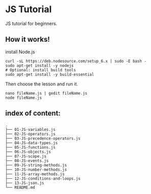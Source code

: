# JS Tutorial
JS tutorial for beginners.
## How it works!
install Node.js
```
curl -sL https://deb.nodesource.com/setup_6.x | sudo -E bash -
sudo apt-get install -y nodejs
# Optional: install build tools
sudo apt-get install -y build-essential
```
Then choose the lesson and run it.
```
nano fileName.js | gedit fileName.js
node fileName.js
```
## index of content:
```
.
├── 01-JS-variables.js
├── 02-JS-operators.js
├── 03-JS-precedence-operators.js
├── 04-JS-data-types.js
├── 05-JS-functions.js
├── 06-JS-objects.js
├── 07-JS-scope.js
├── 08-JS-events.js
├── 09-JS-string-methods.js
├── 10-JS-number-methods.js
├── 11-JS-array-methods.js
├── 12-JS-conditions-and-loops.js
├── 13-JS-json.js
└── README.md
```